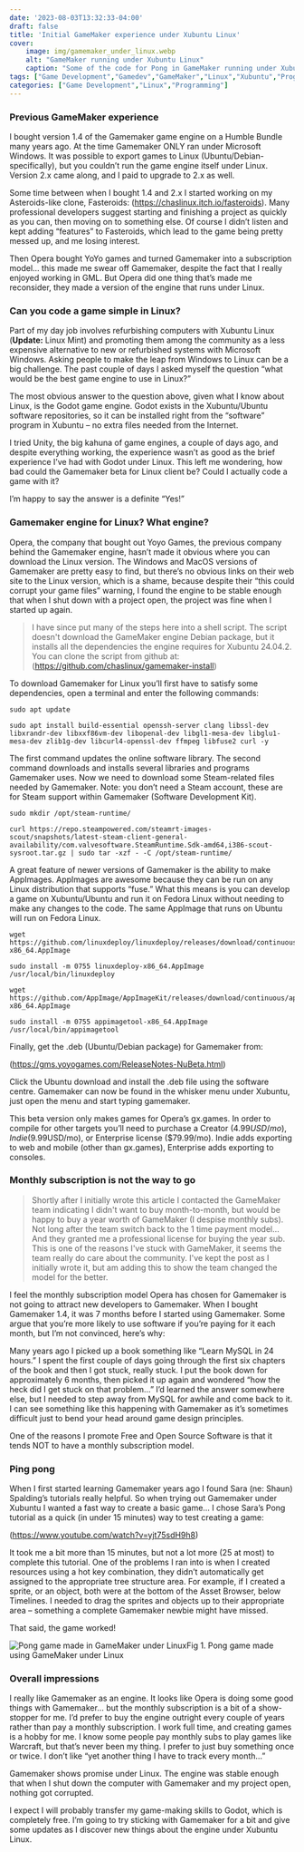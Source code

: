 ```yaml
---
date: '2023-08-03T13:32:33-04:00'
draft: false
title: 'Initial GameMaker experience under Xubuntu Linux'
cover:
    image: img/gamemaker_under_linux.webp
    alt: "GameMaker running under Xubuntu Linux"
    caption: "Some of the code for Pong in GameMaker running under Xubuntu Linux"
tags: ["Game Development","Gamedev","GameMaker","Linux","Xubuntu","Programming"]
categories: ["Game Development","Linux","Programming"]
---
```


### Previous GameMaker experience

I bought version 1.4 of the Gamemaker game engine on a Humble Bundle many years ago. At the time Gamemaker ONLY ran under Microsoft Windows. It was possible to export games to Linux (Ubuntu/Debian-specifically), but you couldn’t run the game engine itself under Linux. Version 2.x came along, and I paid to upgrade to 2.x as well.

Some time between when I bought 1.4 and 2.x I started working on my Asteroids-like clone, Fasteroids: (https://chaslinux.itch.io/fasteroids). Many professional developers suggest starting and finishing a project as quickly as you can, then moving on to something else. Of course I didn’t listen and kept adding “features” to Fasteroids, which lead to the game being pretty messed up, and me losing interest.

Then Opera bought YoYo games and turned Gamemaker into a subscription model… this made me swear off Gamemaker, despite the fact that I really enjoyed working in GML. But Opera did one thing that’s made me reconsider, they made a version of the engine that runs under Linux.

### Can you code a game simple in Linux?

Part of my day job involves refurbishing computers with Xubuntu Linux (**Update:** Linux Mint) and promoting them among the community as a less expensive alternative to new or refurbished systems with Microsoft Windows. Asking people to make the leap from Windows to Linux can be a big challenge. The past couple of days I asked myself the question “what would be the best game engine to use in Linux?”

The most obvious answer to the question above, given what I know about Linux, is the Godot game engine. Godot exists in the Xubuntu/Ubuntu software repositories, so it can be installed right from the “software” program in Xubuntu – no extra files needed from the Internet.

I tried Unity, the big kahuna of game engines, a couple of days ago, and despite everything working, the experience wasn’t as good as the brief experience I’ve had with Godot under Linux. This left me wondering, how bad could the Gamemaker beta for Linux client be? Could I actually code a game with it?

I’m happy to say the answer is a definite “Yes!”

### Gamemaker engine for Linux? What engine?

Opera, the company that bought out Yoyo Games, the previous company behind the Gamemaker engine, hasn’t made it obvious where you can download the Linux version. The Windows and MacOS versions of Gamemaker are pretty easy to find, but there’s no obvious links on their web site to the Linux version, which is a shame, because despite their “this could corrupt your game files” warning, I found the engine to be stable enough that when I shut down with a project open, the project was fine when I started up again.

> I have since put many of the steps here into a shell script. The script doesn't download the GameMaker engine Debian package, but it installs all the
> dependencies the engine requires for Xubuntu 24.04.2. You can clone the script from github at: (https://github.com/chaslinux/gamemaker-install)

To download Gamemaker for Linux you’ll first have to satisfy some dependencies, open a terminal and enter the following commands:

```shell
sudo apt update

sudo apt install build-essential openssh-server clang libssl-dev libxrandr-dev libxxf86vm-dev libopenal-dev libgl1-mesa-dev libglu1-mesa-dev zlib1g-dev libcurl4-openssl-dev ffmpeg libfuse2 curl -y
```

The first command updates the online software library. The second command downloads and installs several libraries and programs Gamemaker uses. Now we need to download some Steam-related files needed by Gamemaker. Note: you don’t need a Steam account, these are for Steam support within Gamemaker (Software Development Kit).

```shell
sudo mkdir /opt/steam-runtime/

curl https://repo.steampowered.com/steamrt-images-scout/snapshots/latest-steam-client-general-availability/com.valvesoftware.SteamRuntime.Sdk-amd64,i386-scout-sysroot.tar.gz | sudo tar -xzf - -C /opt/steam-runtime/
```

A great feature of newer versions of Gamemaker is the ability to make AppImages. AppImages are awesome because they can be run on any Linux distribution that supports “fuse.” What this means is you can develop a game on Xubuntu/Ubuntu and run it on Fedora Linux without needing to make any changes to the code. The same AppImage that runs on Ubuntu will run on Fedora Linux.

```shell
wget https://github.com/linuxdeploy/linuxdeploy/releases/download/continuous/linuxdeploy-x86_64.AppImage

sudo install -m 0755 linuxdeploy-x86_64.AppImage /usr/local/bin/linuxdeploy

wget https://github.com/AppImage/AppImageKit/releases/download/continuous/appimagetool-x86_64.AppImage

sudo install -m 0755 appimagetool-x86_64.AppImage /usr/local/bin/appimagetool
```

Finally, get the .deb (Ubuntu/Debian package) for Gamemaker from: 

(https://gms.yoyogames.com/ReleaseNotes-NuBeta.html)

Click the Ubuntu download and install the .deb file using the software centre. Gamemaker can now be found in the whisker menu under Xubuntu, just open the menu and start typing gamemaker.

This beta version only makes games for Opera’s gx.games. In order to compile for other targets you’ll need to purchase a Creator ($4.99USD/mo), Indie ($9.99USD/mo), or Enterprise license ($79.99/mo). Indie adds exporting to web and mobile (other than gx.games), Enterprise adds exporting to consoles.

### Monthly subscription is not the way to go

> Shortly after I initially wrote this article I contacted the GameMaker team indicating I didn't want to buy month-to-month, but would be happy to buy a year
> worth of GameMaker (I despise monthly subs). Not long after the team switch back to the 1 time payment model... And they granted me a professional license for 
> buying the year sub. This is one of the reasons I've stuck with GameMaker, it seems the team really do care about the community.
> I've kept the post as I initially wrote it, but am adding this to show the team changed the model for the better.

I feel the monthly subscription model Opera has chosen for Gamemaker is not going to attract new developers to Gamemaker. When I bought Gamemaker 1.4, it was 7 months before I started using Gamemaker. Some argue that you’re more likely to use software if you’re paying for it each month, but I’m not convinced, here’s why:

Many years ago I picked up a book something like “Learn MySQL in 24 hours.” I spent the first couple of days going through the first six chapters of the book and then I got stuck, really stuck. I put the book down for approximately 6 months, then picked it up again and wondered “how the heck did I get stuck on that problem…” I’d learned the answer somewhere else, but I needed to step away from MySQL for awhile and come back to it. I can see something like this happening with Gamemaker as it’s sometimes difficult just to bend your head around game design principles.

One of the reasons I promote Free and Open Source Software is that it tends NOT to have a monthly subscription model. 

### Ping pong

When I first started learning Gamemaker years ago I found Sara (ne: Shaun) Spalding’s tutorials really helpful. So when trying out Gamemaker under Xubuntu I wanted a fast way to create a basic game… I chose Sara’s Pong tutorial as a quick (in under 15 minutes) way to test creating a game:

(https://www.youtube.com/watch?v=yjt75sdH9h8)

It took me a bit more than 15 minutes, but not a lot more (25 at most) to complete this tutorial. One of the problems I ran into is when I created resources using a hot key combination, they didn’t automatically get assigned to the appropriate tree structure area. For example, if I created a sprite, or an object, both were at the bottom of the Asset Browser, below Timelines. I needed to drag the sprites and objects up to their appropriate area – something a complete Gamemaker newbie might have missed.

That said, the game worked!

![Pong game made in GameMaker under Linux](/img/pong-game.webp)<figcpation>Fig 1. Pong game made using GameMaker under Linux</figcaption>

### Overall impressions

I really like Gamemaker as an engine. It looks like Opera is doing some good things with Gamemaker… but the monthly subscription is a bit of a show-stopper for me. I’d prefer to buy the engine outright every couple of years rather than pay a monthly subscription. I work full time, and creating games is a hobby for me. I know some people pay monthly subs to play games like Warcraft, but that’s never been my thing. I prefer to just buy something once or twice. I don’t like “yet another thing I have to track every month…”

Gamemaker shows promise under Linux. The engine was stable enough that when I shut down the computer with Gamemaker and my project open, nothing got corrupted.

I expect I will probably transfer my game-making skills to Godot, which is completely free. I’m going to try sticking with Gamemaker for a bit and give some updates as I discover new things about the engine under Xubuntu Linux.